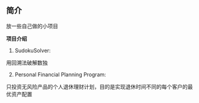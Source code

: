 ## 简介
放一些自己做的小项目

**项目介绍**

1. SudokuSolver:

用回溯法破解数独

2. Personal Financial Planning Program:

只投资无风险产品的个人退休理财计划，目的是实现退休时间不同的每个客户的最优资产配置
